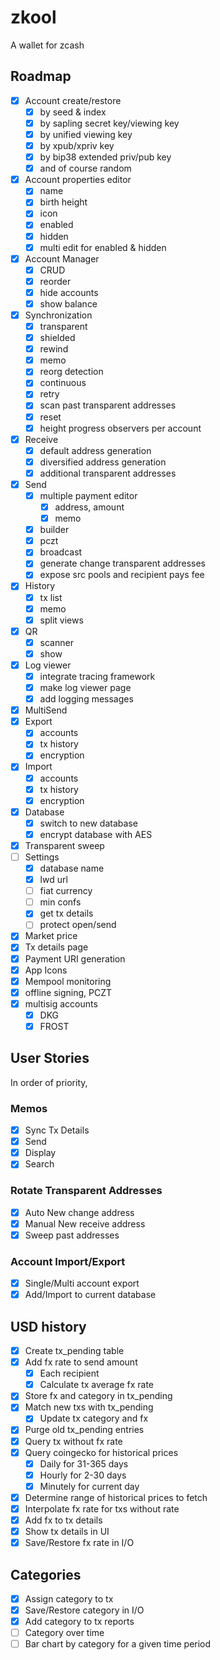 # zkool

A wallet for zcash

## Roadmap

- [x] Account create/restore
    - [x] by seed & index
    - [x] by sapling secret key/viewing key
    - [x] by unified viewing key
    - [x] by xpub/xpriv key
    - [x] by bip38 extended priv/pub key
    - [x] and of course random
- [x] Account properties editor
    - [x] name
    - [x] birth height
    - [x] icon
    - [x] enabled
    - [x] hidden
    - [x] multi edit for enabled & hidden
- [x] Account Manager
    - [x] CRUD
    - [x] reorder
    - [x] hide accounts
    - [x] show balance
- [x] Synchronization
    - [x] transparent
    - [x] shielded
    - [x] rewind
    - [x] memo
    - [x] reorg detection
    - [x] continuous
    - [x] retry
    - [x] scan past transparent addresses
    - [x] reset
    - [x] height progress observers per account
- [x] Receive
    - [x] default address generation
    - [x] diversified address generation
    - [x] additional transparent addresses
- [x] Send
    - [x] multiple payment editor
        - [x] address, amount
        - [x] memo
    - [x] builder
    - [x] pczt
    - [x] broadcast
    - [x] generate change transparent addresses
    - [x] expose src pools and recipient pays fee
- [x] History
    - [x] tx list
    - [x] memo
    - [x] split views
- [x] QR
    - [x] scanner
    - [x] show
- [x] Log viewer
    - [x] integrate tracing framework
    - [x] make log viewer page
    - [x] add logging messages
- [x] MultiSend
- [x] Export
    - [x] accounts
    - [x] tx history
    - [x] encryption
- [x] Import
    - [x] accounts
    - [x] tx history
    - [x] encryption
- [x] Database
    - [x] switch to new database
    - [x] encrypt database with AES
- [x] Transparent sweep
- [ ] Settings
    - [x] database name
    - [x] lwd url
    - [ ] fiat currency
    - [ ] min confs
    - [x] get tx details
    - [ ] protect open/send
- [x] Market price
- [x] Tx details page
- [x] Payment URI generation
- [x] App Icons
- [x] Mempool monitoring
- [x] offline signing, PCZT
- [x] multisig accounts
    - [x] DKG
    - [x] FROST

## User Stories

In order of priority,

### Memos
- [x] Sync Tx Details
- [x] Send
- [x] Display
- [x] Search

### Rotate Transparent Addresses
- [x] Auto New change address
- [x] Manual New receive address
- [x] Sweep past addresses

### Account Import/Export
- [x] Single/Multi account export
- [x] Add/Import to current database

## USD history
- [x] Create tx_pending table
- [x] Add fx rate to send amount
    - [x] Each recipient
    - [x] Calculate tx average fx rate
- [x] Store fx and category in tx_pending
- [x] Match new txs with tx_pending
    - [x] Update tx category and fx
- [x] Purge old tx_pending entries
- [x] Query tx without fx rate
- [x] Query coingecko for historical prices
    - [x] Daily for 31-365 days
    - [x] Hourly for 2-30 days
    - [x] Minutely for current day
- [x] Determine range of historical prices to fetch
- [x] Interpolate fx rate for txs without rate
- [x] Add fx to tx details
- [x] Show tx details in UI
- [x] Save/Restore fx rate in I/O

## Categories
- [x] Assign category to tx
- [x] Save/Restore category in I/O
- [x] Add category to tx reports
- [ ] Category over time
- [ ] Bar chart by category for a given time period
